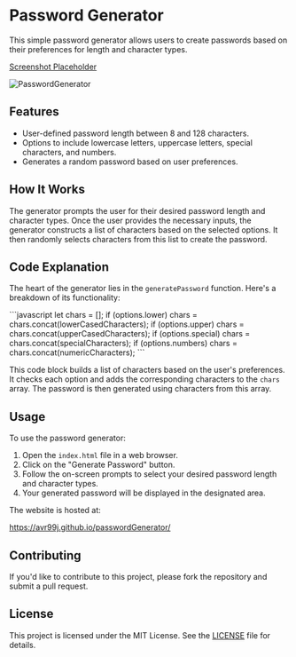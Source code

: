 # Password Generator

This simple password generator allows users to create passwords based on their preferences for length and character types.

[Screenshot Placeholder](screenshot.png)

![PasswordGenerator](https://github.com/Avr99j/passwordGenerator/assets/71075582/6d2c5d80-85f0-4b21-9930-17e0adb51935)

## Features

- User-defined password length between 8 and 128 characters.
- Options to include lowercase letters, uppercase letters, special characters, and numbers.
- Generates a random password based on user preferences.

## How It Works

The generator prompts the user for their desired password length and character types. Once the user provides the necessary inputs, the generator constructs a list of characters based on the selected options. It then randomly selects characters from this list to create the password.

## Code Explanation

The heart of the generator lies in the `generatePassword` function. Here's a breakdown of its functionality:

\```javascript
let chars = [];
if (options.lower) chars = chars.concat(lowerCasedCharacters);
if (options.upper) chars = chars.concat(upperCasedCharacters);
if (options.special) chars = chars.concat(specialCharacters);
if (options.numbers) chars = chars.concat(numericCharacters);
\```

This code block builds a list of characters based on the user's preferences. It checks each option and adds the corresponding characters to the `chars` array. The password is then generated using characters from this array.

## Usage

To use the password generator:

1. Open the `index.html` file in a web browser.
2. Click on the "Generate Password" button.
3. Follow the on-screen prompts to select your desired password length and character types.
4. Your generated password will be displayed in the designated area.

The website is hosted at:

https://avr99j.github.io/passwordGenerator/

## Contributing

If you'd like to contribute to this project, please fork the repository and submit a pull request.

## License

This project is licensed under the MIT License. See the [LICENSE](LICENSE) file for details.
